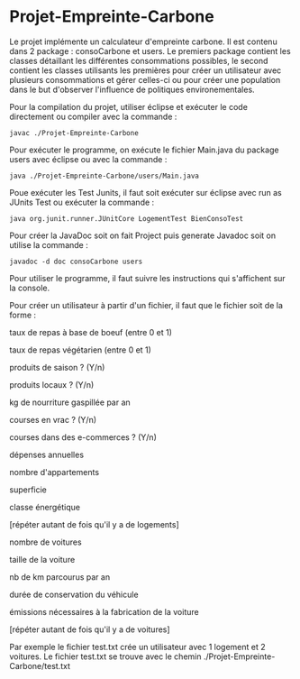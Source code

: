 # Projet-Empreinte-Carbone


Le projet implémente un calculateur d'empreinte carbone. Il est contenu dans 2 package : consoCarbone et users. Le premiers package contient les classes détaillant les différentes consommations possibles, le second contient les classes utilisants les premières pour créer un utilisateur avec plusieurs consommations et gérer celles-ci ou pour créer une population dans le but d'observer l'influence de politiques environementales.


Pour la compilation du projet, utiliser éclipse et exécuter le code directement ou compiler avec la commande :

	javac ./Projet-Empreinte-Carbone
	
Pour exécuter le programme, on exécute le fichier Main.java du package users avec éclipse ou avec la commande :

	java ./Projet-Empreinte-Carbone/users/Main.java

Poue exécuter les Test Junits, il faut soit exécuter sur éclipse avec run as JUnits Test ou exécuter la commande : 

	java org.junit.runner.JUnitCore LogementTest BienConsoTest
	
Pour créer la JavaDoc soit on fait Project puis generate Javadoc soit on utilise la commande :

	javadoc -d doc consoCarbone users
Pour utiliser le programme, il faut suivre les instructions qui s'affichent sur la console. 

Pour créer un utilisateur à partir d'un fichier, il faut que le fichier soit de la forme : 

taux de repas à base de boeuf (entre 0 et 1)

taux de repas végétarien (entre 0 et 1)

produits de saison ? (Y/n)

produits locaux ? (Y/n)

kg de nourriture gaspillée par an

courses en vrac ? (Y/n)

courses dans des e-commerces ? (Y/n)

dépenses annuelles

nombre d'appartements

superficie

classe énergétique

[répéter autant de fois qu'il y a de logements]

nombre de voitures

taille de la voiture

nb de km parcourus par an

durée de conservation du véhicule

émissions nécessaires à la fabrication de la voiture

[répéter autant de fois qu'il y a de voitures]


Par exemple le fichier test.txt crée un utilisateur avec 1 logement et 2 voitures. Le fichier test.txt se trouve avec le chemin ./Projet-Empreinte-Carbone/test.txt